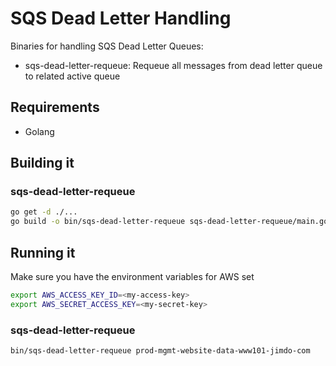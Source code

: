 # SQS Dead Letter Handling

Binaries for handling SQS Dead Letter Queues:

* sqs-dead-letter-requeue: Requeue all messages from dead letter queue to related active queue

## Requirements

* Golang

## Building it

### sqs-dead-letter-requeue
```sh
go get -d ./...
go build -o bin/sqs-dead-letter-requeue sqs-dead-letter-requeue/main.go
```

## Running it

Make sure you have the environment variables for AWS set

```sh
export AWS_ACCESS_KEY_ID=<my-access-key>
export AWS_SECRET_ACCESS_KEY=<my-secret-key>
```

### sqs-dead-letter-requeue
```sh
bin/sqs-dead-letter-requeue prod-mgmt-website-data-www101-jimdo-com
```
